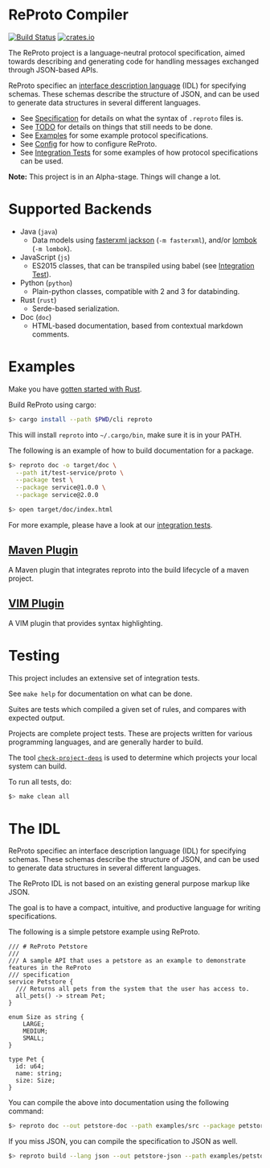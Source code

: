 # ReProto Compiler 
[![Build Status](https://travis-ci.org/reproto/reproto.svg?branch=master)](https://travis-ci.org/reproto/reproto)
[![crates.io](https://img.shields.io/crates/v/reproto.svg)](https://crates.io/crates/reproto)

The ReProto project is a language-neutral protocol specification, aimed towards describing and
generating code for handling messages exchanged through JSON-based APIs.

ReProto specifiec an [interface description language][idl] (IDL) for specifying schemas.
These schemas describe the structure of JSON, and can be used to generate data structures in
several different languages.

* See [Specification][spec] for details on what the syntax of `.reproto` files is.
* See [TODO][todo] for details on things that still needs to be done.
* See [Examples][examples] for some example protocol specifications.
* See [Config][config] for how to configure ReProto.
* See [Integration Tests][it] for some examples of how protocol specifications can be used.

**Note:** This project is in an Alpha-stage. Things will change a lot.

[idl]: #the-idl
[spec]: /doc/spec.md
[todo]: /doc/todo.md
[config]: /doc/config.md
[examples]: /examples
[it]: /it

# Supported Backends

* Java (`java`)
  * Data models using [fasterxml jackson][jackson] (`-m fasterxml`), and/or
    [lombok][lombok] (`-m lombok`).
* JavaScript (`js`)
  * ES2015 classes, that can be transpiled using babel (see [Integration Test][js-it]).
* Python (`python`)
  * Plain-python classes, compatible with 2 and 3 for databinding.
* Rust (`rust`)
  * Serde-based serialization.
* Doc (`doc`)
  * HTML-based documentation, based from contextual markdown comments.

[lombok]: https://projectlombok.org/
[jackson]: https://github.com/FasterXML/jackson-databind
[js-it]: /it/js

# Examples

Make you have [gotten started with Rust][rust-get-started].

Build ReProto using cargo:

```bash
$> cargo install --path $PWD/cli reproto
```

This will install `reproto` into `~/.cargo/bin`, make sure it is in your PATH.

The following is an example of how to build documentation for a package.

```bash
$> reproto doc -o target/doc \
  --path it/test-service/proto \
  --package test \
  --package service@1.0.0 \
  --package service@2.0.0

$> open target/doc/index.html
```

For more example, please have a look at our [integration tests][it].

[rust-get-started]: https://doc.rust-lang.org/book/getting-started.html
[it]: /it

## [Maven Plugin][maven-plugin]

A Maven plugin that integrates reproto into the build lifecycle of a maven project.

[maven-plugin]: https://github.com/reproto/reproto-maven-plugin

## [VIM Plugin][vim]

A VIM plugin that provides syntax highlighting.

[vim]: https://github.com/reproto/reproto-vim

# Testing

This project includes an extensive set of integration tests.

See `make help` for documentation on what can be done.

Suites are tests which compiled a given set of rules, and compares with expected output.

Projects are complete project tests.
These are projects written for various programming languages, and are generally harder to build.

The tool [`check-project-deps`](tools/check-project-deps) is used to determine
which projects your local system can build.

To run all tests, do:

```bash
$> make clean all
```

# The IDL

ReProto specifiec an interface description language (IDL) for specifying schemas.
These schemas describe the structure of JSON, and can be used to generate data structures in
several different languages.

The ReProto IDL is not based on an existing general purpose markup like JSON.

The goal is to have a compact, intuitive, and productive language for writing specifications.

The following is a simple petstore example using ReProto.

```reproto
/// # ReProto Petstore
///
/// A sample API that uses a petstore as an example to demonstrate features in the ReProto
/// specification
service Petstore {
  /// Returns all pets from the system that the user has access to.
  all_pets() -> stream Pet;
}

enum Size as string {
    LARGE;
    MEDIUM;
    SMALL;
}

type Pet {
  id: u64;
  name: string;
  size: Size;
}
```

You can compile the above into documentation using the following command:

```bash
$> reproto doc --out petstore-doc --path examples/src --package petstore
```

If you miss JSON, you can compile the specification to JSON as well.

```bash
$> reproto build --lang json --out petstore-json --path examples/petstore --package petstore
```
